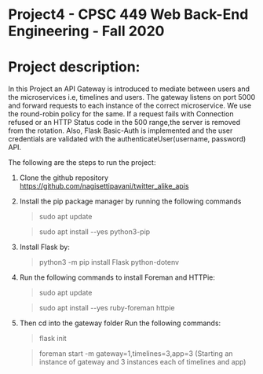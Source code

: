 # Project4 - CPSC 449 Web Back-End Engineering - Fall 2020

# Project description: 
In this Project an API Gateway is introduced to mediate between users and the microservices i.e, timelines and users. 
The gateway listens on port 5000 and forward requests to each instance of the correct microservice. We use the round-robin policy for the same. If a request fails with Connection refused or an HTTP Status code in the 500 range,the server is removed from the rotation. Also, Flask Basic-Auth is implemented and the user credentials are validated with the authenticateUser(username, password) API.


The following are the steps to run the project:
1. Clone the github repository https://github.com/nagisettipavani/twitter_alike_apis
2. Install the pip package manager by running the following commands
    > sudo apt update
    
    > sudo apt install --yes python3-pip
   
3. Install Flask by:
    
    > python3 -m pip install Flask python-dotenv
   
4. Run the following commands to install Foreman and HTTPie:
    > sudo apt update
    
    > sudo apt install --yes ruby-foreman httpie

5. Then cd into the gateway folder
    Run the following commands:
    > flask init
    
    > foreman start -m gateway=1,timelines=3,app=3 (Starting an instance of gateway and 3 instances each of timelines and app)


   
